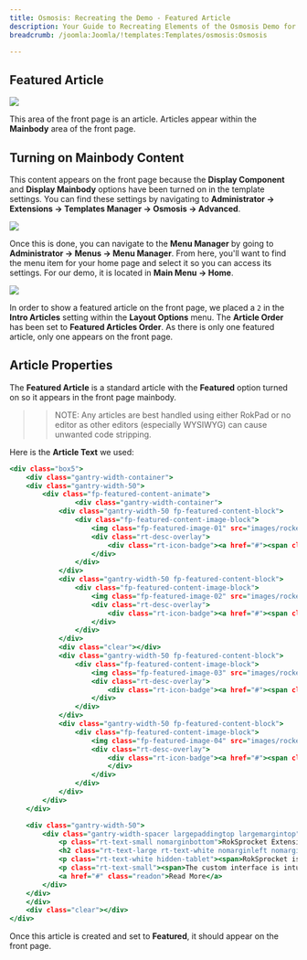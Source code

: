 ```yaml
---
title: Osmosis: Recreating the Demo - Featured Article
description: Your Guide to Recreating Elements of the Osmosis Demo for Joomla
breadcrumb: /joomla:Joomla/!templates:Templates/osmosis:Osmosis

---
```


Featured Article
-----

![][demo]

This area of the front page is an article. Articles appear within the **Mainbody** area of the front page.

Turning on Mainbody Content
-----

This content appears on the front page because the **Display Component** and **Display Mainbody** options have been turned on in the template settings. You can find these settings by navigating to **Administrator -> Extensions -> Templates Manager -> Osmosis -> Advanced**.

![][advanced]

Once this is done, you can navigate to the **Menu Manager** by going to **Administrator -> Menus -> Menu Manager**. From here, you'll want to find the menu item for your home page and select it so you can access its settings. For our demo, it is located in **Main Menu -> Home**.

![][menu]

In order to show a featured article on the front page, we placed a `2` in the **Intro Articles** setting within the **Layout Options** menu. The **Article Order** has been set to **Featured Articles Order**. As there is only one featured article, only one appears on the front page.

Article Properties
-----

The **Featured Article** is a standard article with the **Featured** option turned on so it appears in the front page mainbody.

>> NOTE: Any articles are best handled using either RokPad or no editor as other editors (especially WYSIWYG) can cause unwanted code stripping.

Here is the **Article Text** we used:

~~~ .html
<div class="box5">
	<div class="gantry-width-container">
	<div class="gantry-width-50">
		<div class="fp-featured-content-animate">
				<div class="gantry-width-container">
			<div class="gantry-width-50 fp-featured-content-block">
				<div class="fp-featured-content-image-block">
					<img class="fp-featured-image-01" src="images/rocketlauncher/home/featured-content/img-01.jpg" alt="image" />
					<div class="rt-desc-overlay">
						<div class="rt-icon-badge"><a href="#"><span class="fa fa-search"></span></a></div>
					</div>
				</div>
			</div>
			<div class="gantry-width-50 fp-featured-content-block">
				<div class="fp-featured-content-image-block">
					<img class="fp-featured-image-02" src="images/rocketlauncher/home/featured-content/img-02.jpg" alt="image" />
					<div class="rt-desc-overlay">
						<div class="rt-icon-badge"><a href="#"><span class="fa fa-video-camera"></span></a></div>
					</div>
				</div>
			</div>
			<div class="clear"></div>
			<div class="gantry-width-50 fp-featured-content-block">
				<div class="fp-featured-content-image-block">
					<img class="fp-featured-image-03" src="images/rocketlauncher/home/featured-content/img-03.jpg" alt="image" />
					<div class="rt-desc-overlay">
						<div class="rt-icon-badge"><a href="#"><span class="fa fa-camera"></span></a></div>
					</div>
				</div>
			</div>
			<div class="gantry-width-50 fp-featured-content-block">
				<div class="fp-featured-content-image-block">
					<img class="fp-featured-image-04" src="images/rocketlauncher/home/featured-content/img-04.jpg" alt="image" />
					<div class="rt-desc-overlay">
						<div class="rt-icon-badge"><a href="#"><span class="fa fa-comment"></span></a></div>
						</div>
					</div>
				</div>
			</div>
		</div>
	</div>

	<div class="gantry-width-50">
		<div class="gantry-width-spacer largepaddingtop largemargintop">
			<p class="rt-text-small nomarginbottom">RokSprocket Extension</p>
			<h2 class="rt-text-large rt-text-white nomarginleft nomarginright">Multiple Layouts &amp; A Custom Administrator</h2>
			<p class="rt-text-white hidden-tablet"><span>RokSprocket is a revolutionary content extension<span class="hidden-large"> with great flexibility</span><span class="visible-large">, offering an extremely flexible and versatile approach to presenting content</span>.</span></p>
			<p class="rt-text-small"><span>The custom interface is intuitive and extensive, allowing you to quickly setup your content in varying ways<span class="hidden-tablet">, with drag n drop, ajax and dynamic filters</span>.</span></p>
			<a href="#" class="readon">Read More</a>
		</div>
	</div>
	</div>
	<div class="clear"></div>
</div>
~~~

Once this article is created and set to **Featured**, it should appear on the front page.

[demo]: assets/demo_5.jpeg
[advanced]: assets/setadvanced.jpeg
[menu]: assets/menu.jpeg
